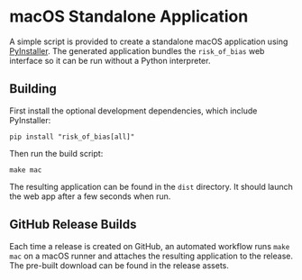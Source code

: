 # macOS Standalone Application

A simple script is provided to create a standalone macOS application using [PyInstaller](https://pyinstaller.org/).
The generated application bundles the `risk_of_bias` web interface so it can be run without a Python interpreter.

## Building

First install the optional development dependencies, which include PyInstaller:

```console
pip install "risk_of_bias[all]"
```

Then run the build script:

```console
make mac
```

The resulting application can be found in the `dist` directory.
It should launch the web app after a few seconds when run.

## GitHub Release Builds

Each time a release is created on GitHub, an automated workflow runs
`make mac` on a macOS runner and attaches the resulting application to
the release. The pre-built download can be found in the release assets.
